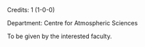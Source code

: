 Credits: 1 (1-0-0)

Department: Centre for Atmospheric Sciences

To be given by the interested faculty.